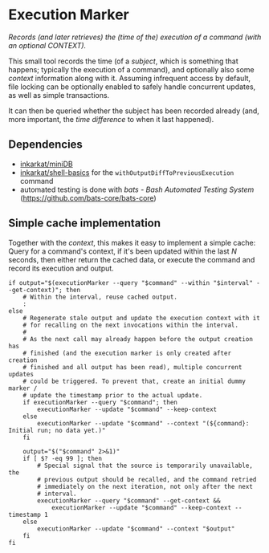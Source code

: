 # Execution Marker

_Records (and later retrieves) the (time of the) execution of a command (with an optional CONTEXT)._

This small tool records the time (of a _subject_, which is something that happens; typically the execution of a command), and optionally also some _context_ information along with it. Assuming infrequent access by default, file locking can be optionally enabled to safely handle concurrent updates, as well as simple transactions.

It can then be queried whether the subject has been recorded already (and, more important, the _time difference_ to when it last happened).

## Dependencies

* [inkarkat/miniDB](https://github.com/inkarkat/miniDB)
* [inkarkat/shell-basics](https://github.com/inkarkat/shell-basics) for the `withOutputDiffToPreviousExecution` command
* automated testing is done with _bats - Bash Automated Testing System_ (https://github.com/bats-core/bats-core)

## Simple cache implementation

Together with the _context_, this makes it easy to implement a simple cache: Query for a command's context, if it's been updated within the last _N_ seconds, then either return the cached data, or execute the command and record its execution and output.

    if output="$(executionMarker --query "$command" --within "$interval" --get-context)"; then
        # Within the interval, reuse cached output.
        :
    else
        # Regenerate stale output and update the execution context with it
        # for recalling on the next invocations within the interval.
        #
        # As the next call may already happen before the output creation has
        # finished (and the execution marker is only created after creation
        # finished and all output has been read), multiple concurrent updates
        # could be triggered. To prevent that, create an initial dummy marker /
        # update the timestamp prior to the actual update.
        if executionMarker --query "$command"; then
            executionMarker --update "$command" --keep-context
        else
            executionMarker --update "$command" --context "(${command}: Initial run; no data yet.)"
        fi

        output="$("$command" 2>&1)"
        if [ $? -eq 99 ]; then
            # Special signal that the source is temporarily unavailable, the
            # previous output should be recalled, and the command retried
            # immediately on the next iteration, not only after the next
            # interval.
            executionMarker --query "$command" --get-context &&
                executionMarker --update "$command" --keep-context --timestamp 1
        else
            executionMarker --update "$command" --context "$output"
        fi
    fi
